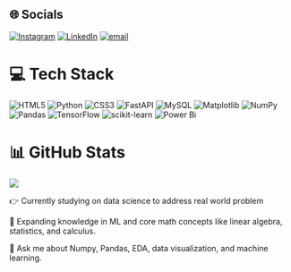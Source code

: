 
## 🌐 Socials
[![Instagram](https://img.shields.io/badge/Instagram-%23E4405F.svg?logo=Instagram&logoColor=white)](https://instagram.com/profess0.r) [![LinkedIn](https://img.shields.io/badge/LinkedIn-%230077B5.svg?logo=linkedin&logoColor=white)](https://linkedin.com/in/bishalgautam45) [![email](https://img.shields.io/badge/Email-D14836?logo=gmail&logoColor=white)](mailto:iamprofessor2077@gmail.com) 

# 💻 Tech Stack
![HTML5](https://img.shields.io/badge/html5-%23E34F26.svg?style=for-the-badge&logo=html5&logoColor=white) ![Python](https://img.shields.io/badge/python-3670A0?style=for-the-badge&logo=python&logoColor=ffdd54) ![CSS3](https://img.shields.io/badge/css3-%231572B6.svg?style=for-the-badge&logo=css3&logoColor=white) ![FastAPI](https://img.shields.io/badge/FastAPI-005571?style=for-the-badge&logo=fastapi) ![MySQL](https://img.shields.io/badge/mysql-4479A1.svg?style=for-the-badge&logo=mysql&logoColor=white) ![Matplotlib](https://img.shields.io/badge/Matplotlib-%23ffffff.svg?style=for-the-badge&logo=Matplotlib&logoColor=black) ![NumPy](https://img.shields.io/badge/numpy-%23013243.svg?style=for-the-badge&logo=numpy&logoColor=white) ![Pandas](https://img.shields.io/badge/pandas-%23150458.svg?style=for-the-badge&logo=pandas&logoColor=white) ![TensorFlow](https://img.shields.io/badge/TensorFlow-%23FF6F00.svg?style=for-the-badge&logo=TensorFlow&logoColor=white) ![scikit-learn](https://img.shields.io/badge/scikit--learn-%23F7931E.svg?style=for-the-badge&logo=scikit-learn&logoColor=white) ![Power Bi](https://img.shields.io/badge/power_bi-F2C811?style=for-the-badge&logo=powerbi&logoColor=black)
# 📊 GitHub Stats

![](https://github-readme-stats.vercel.app/api/top-langs/?username=profess-or&theme=dark&hide_border=false&include_all_commits=true&count_private=false&layout=compact)
<p>👉 Currently studying on data science to address real world problem</p>
<p> 🙌 Expanding knowledge in ML and core math concepts like linear algebra, statistics, and calculus.</p>
<p>💬 Ask me about Numpy, Pandas, EDA, data visualization, and machine learning.</p>


